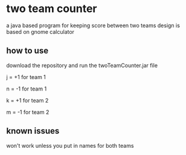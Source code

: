 # two team counter

a java based program for keeping score between two teams
design is based on gnome calculator 

## how to use

download the repository and run the twoTeamCounter.jar file

j = +1 for team 1

n = -1 for team 1

k = +1 for team 2

m = -1 for team 2

## known issues

won't work unless you put in names for both teams
